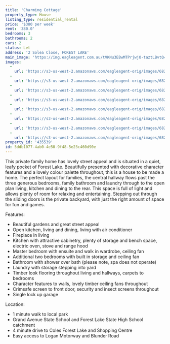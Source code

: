 ```yaml
---
title: 'Charming Cottage'
property_type: House
listing_type: residential_rental
price: '$380 per week'
rent: '380.0'
bedrooms: 3
bathrooms: 2
cars: 2
status: Let
address: '2 Solea Close, FOREST LAKE'
main_image: 'https://img.eagleagent.com.au/tVKNu3EBwMTPrjwjO-taztLBvtQ=/1280x854/smart/https://s3-us-west-2.amazonaws.com/eagleagent-orig/images/6825386/424539694-image-M.jpg'
images:
  -
    url: 'https://s3-us-west-2.amazonaws.com/eagleagent-orig/images/6825393/424539694-image-G.jpg'
  -
    url: 'https://s3-us-west-2.amazonaws.com/eagleagent-orig/images/6825392/424539694-image-F.jpg'
  -
    url: 'https://s3-us-west-2.amazonaws.com/eagleagent-orig/images/6825391/424539694-image-E.jpg'
  -
    url: 'https://s3-us-west-2.amazonaws.com/eagleagent-orig/images/6825390/424539694-image-D.jpg'
  -
    url: 'https://s3-us-west-2.amazonaws.com/eagleagent-orig/images/6825389/424539694-image-C.jpg'
  -
    url: 'https://s3-us-west-2.amazonaws.com/eagleagent-orig/images/6825388/424539694-image-B.jpg'
  -
    url: 'https://s3-us-west-2.amazonaws.com/eagleagent-orig/images/6825387/424539694-image-A.jpg'
  -
    url: 'https://s3-us-west-2.amazonaws.com/eagleagent-orig/images/6825386/424539694-image-M.jpg'
property_id: '435539'
id: 5ddb1077-4ab0-4e50-9f48-5e23c460d90e
---
```

This private family home has lovely street appeal and is situated in a quiet, leafy pocket of Forest Lake. Beautifully presented with decorative character features and a lovely colour palette throughout, this is a house to be made a home. The perfect layout for families, the central hallway flows past the three generous bedrooms, family bathroom and laundry through to the open plan living, kitchen and dining to the rear. This space is full of light and allows plenty of room for relaxing and entertaining. Stepping out through the sliding doors is the private backyard, with just the right amount of space for fun and games.

Features:

*  Beautiful gardens and great street appeal
*  Open kitchen, living and dining, living with air conditioner
*  Fireplace in living
*  Kitchen with attractive cabinetry, plenty of storage and bench space, electric oven, stove and range hood
*  Master bedroom with ensuite and walk in wardrobe, ceiling fan
*  Additional two bedrooms with built in storage and ceiling fan
*  Bathroom with shower over bath (please note, spa does not operate)
*  Laundry with storage stepping into yard
*  Timber look flooring throughout living and hallways, carpets to bedrooms
*  Character features to walls, lovely timber ceiling fans throughout
*  Crimsafe screen to front door, security and insect screens throughout
*  Single lock up garage

Location:

*  1 minute walk to local park
*  Grand Avenue State School and Forest Lake State High School catchment
*  4 minute drive to Coles Forest Lake and Shopping Centre
*  Easy access to Logan Motorway and Blunder Road